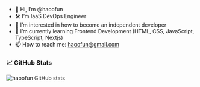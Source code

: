 - 👋 Hi, I’m @haoofun
- 🛠️ I’m IaaS DevOps Engineer
- 👀 I’m interested in how to become an independent developer
- 🌱 I’m currently learning Frontend Development (HTML, CSS, JavaScript, TypeScript, Nextjs)
- 📫 How to reach me: haoofun@gmail.com

### 📈 GitHub Stats
![haoofun GitHub stats](https://github-readme-stats.vercel.app/api?username=haoofun&show_icons=true&theme=light)
﻿
<!---
haoofun/haoofun is a ✨ special ✨ repository because its `README.md` (this file) appears on your GitHub profile.
You can click the Preview link to take a look at your changes.
--->
